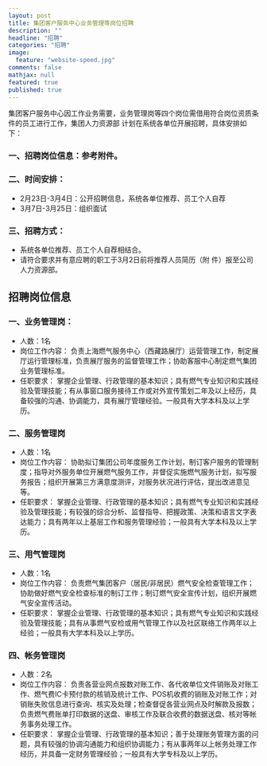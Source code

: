 ```yaml
---
layout: post
title: 集团客户服务中心业务管理等岗位招聘
description: ""
headline: "招聘"
categories: "招聘"
image: 
  feature: "website-speed.jpg"
comments: false
mathjax: null
featured: true
published: true
---
```


集团客户服务中心因工作业务需要，业务管理岗等四个岗位需借用符合岗位资质条件的员工进行工作，集团人力资源部 计划在系统各单位开展招聘，具体安排如下： 

### 一、招聘岗位信息：参考附件。 

### 二、时间安排： 

* 2月23日-3月4日：公开招聘信息，系统各单位推荐、员工个人自荐 
* 3月7日-3月25日：组织面试 

### 三、招聘方式：

* 系统各单位推荐、员工个人自荐相结合。 
* 请符合要求并有意应聘的职工于3月2日前将推荐人员简历（附 件）报至公司人力资源部。

## 招聘岗位信息 ##

### 一、业务管理岗： 

* 人数：1名 
* 岗位工作内容： 
负责上海燃气服务中心（西藏路展厅）运营管理工作，制定展厅运行管理标准，负责展厅服务的监督管理工作；协助客服中心制定燃气集团业务管理标准。 
* 任职要求： 
掌握企业管理、行政管理的基本知识；具有燃气专业知识和实践经验及管理技能；有从事窗口服务接待工作或对外宣传策划二年及以上经历，具备较强的沟通、协调能力，具有展厅管理经验。一般具有大学本科及以上学历。

### 二、服务管理岗 

* 人数：1名 
* 岗位工作内容： 
协助拟订集团公司年度服务工作计划，制订客户服务的管理制度；指导对外服务单位开展燃气服务工作，并督促实施燃气服务计划，拟写服务报告；组织开展第三方满意度测评，对服务状况进行评估，提出改进意见等。 
* 任职要求： 
掌握企业管理、行政管理的基本知识；具有燃气专业知识和实践经验及管理技能；有较强的综合分析、监督指导、把握政策、决策和语言文字表达能力；具有两年以上基层工作和服务管理经验；一般具有大学本科及以上学历。

### 三、用气管理岗 

* 人数：1名 
* 岗位工作内容： 
负责燃气集团客户（居民/非居民）燃气安全检查管理工作；协助做好燃气安全检查标准的制订工作；制订燃气安全宣传计划，组织开展燃气安全宣传活动。 
* 任职要求： 
掌握企业管理、行政管理的基本知识；具有燃气专业知识和实践经验及管理技能；具有从事燃气安检或用气管理工作以及社区联络工作两年以上经验；一般具有大学本科及以上学历。

### 四、帐务管理岗 

* 人数：2名 
* 岗位工作内容： 
负责各营业网点报数对账工作、各代收单位文件销账及对账工作、燃气费IC卡预付款的核销及统计工作、POS机收费的销账及对账工作；对销账失败信息进行查询、核实及处理；检查督促各营业网点及时解款及报数；负责燃气费账单打印数据的送盘、审核工作及联合收费的数据送盘、核对等帐务事务处理工作。 
* 任职要求：
掌握企业管理、行政管理的基本知识；善于处理账务管理方面的问题，具有较强的协调沟通能力和组织协调能力；有从事两年以上帐务处理工作经历，并具备一定财务管理经验；一般具有大学专科及以上学历。  